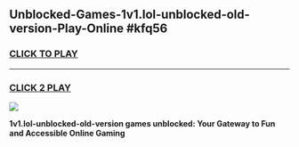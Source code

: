 
## Unblocked-Games-1v1.lol-unblocked-old-version-Play-Online #kfq56
<h3>
<a href="https://news.freeplayer.one?title=1v1.lol-unblocked-old-version&ref=3">CLICK TO PLAY</a></h3>
<hr>

<h3>
<a href="https://news.freeplayer.one?title=1v1.lol-unblocked-old-version&ref=3">CLICK 2 PLAY</a>
  
</h3>

<a href="https://news.freeplayer.one?title=1v1.lol-unblocked-old-version&ref=3"><img src="https://clearcache.store/games.png"></a>


**1v1.lol-unblocked-old-version games unblocked: Your Gateway to Fun and Accessible Online Gaming**
